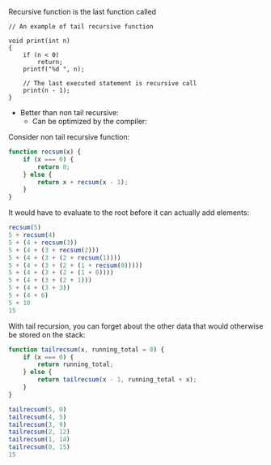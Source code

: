 Recursive function is the last function called
```
// An example of tail recursive function

void print(int n)
{
	if (n < 0)
		return;
	printf("%d ", n);

	// The last executed statement is recursive call
	print(n - 1);
}
```

- Better than non tail recursive:
	- Can be optimized by the compiler:

Consider non tail recursive function:
```javascript
function recsum(x) {
    if (x === 0) {
        return 0;
    } else {
        return x + recsum(x - 1);
    }
}
```

It would have to evaluate to the root before it can actually add elements:
```javascript
recsum(5)
5 + recsum(4)
5 + (4 + recsum(3))
5 + (4 + (3 + recsum(2)))
5 + (4 + (3 + (2 + recsum(1))))
5 + (4 + (3 + (2 + (1 + recsum(0)))))
5 + (4 + (3 + (2 + (1 + 0))))
5 + (4 + (3 + (2 + 1)))
5 + (4 + (3 + 3))
5 + (4 + 6)
5 + 10
15
```

With tail recursion, you can forget about the other data that would otherwise be stored on the stack:
```javascript
function tailrecsum(x, running_total = 0) {
    if (x === 0) {
        return running_total;
    } else {
        return tailrecsum(x - 1, running_total + x);
    }
}
```
```javascript
tailrecsum(5, 0)
tailrecsum(4, 5)
tailrecsum(3, 9)
tailrecsum(2, 12)
tailrecsum(1, 14)
tailrecsum(0, 15)
15
```